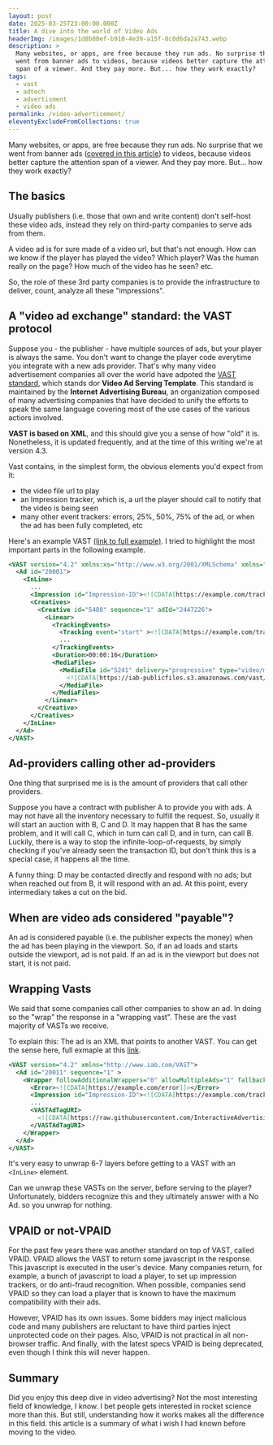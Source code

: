 ```yaml
---
layout: post
date: 2025-03-25T23:00:00.000Z
title: A dive into the world of Video Ads
headerImg: /images/1d8b80ef-b910-4e39-a15f-8c0d6da2a743.webp
description: >
  Many websites, or apps, are free because they run ads. No surprise that we
  went from banner ads to videos, because videos better capture the attention
  span of a viewer. And they pay more. But... how they work exactly?
tags:
  - vast
  - adtech
  - advertisment
  - video ads
permalink: /video-advertisement/
eleventyExcludeFromCollections: true
---
```


Many websites, or apps, are free because they run ads. No surprise that we went from banner ads ([covered in this article](https://michelenasti.com/2019/10/21/how-internet-ads-work "How internet ads work")) to videos, because videos better capture the attention span of a viewer. And they pay more. But... how they work exactly?

## The basics

Usually publishers (i.e. those that own and write content) don't self-host these video ads, instead they rely on third-party companies to serve ads from them.

A video ad is for sure made of a video url, but that's not enough. How can we know if the player has played the video? Which player? Was the human really on the page? How much of the video has he seen? etc.

So, the role of these 3rd party companies is to provide the infrastructure to deliver, count, analyze all these "impressions".

## A "video ad exchange" standard: the VAST protocol

Suppose you - the publisher - have multiple sources of ads, but your player is always the same. You don't want to change the player code everytime you integrate with a new ads provider. That's why many video advertisement companies all over the world have adpoted the [VAST standard](https://iabtechlab.com/standards/vast/), which stands dor **Video Ad Serving Template**. This standard is maintained by the **Internet Advertising Bureau**, an organization composed of many advertising companies that have decided to unify the efforts to speak the same language covering most of the use cases of the various actiors involved.

**VAST is based on XML**, and this should give you a sense of how "old" it is. Nonetheless, it is updated frequently, and at the time of this writing we're at version 4.3.

Vast contains, in the simplest form, the obvious elements you'd expect from it:

* the video file url to play
* an Impression tracker, which is, a url the player should call to notify that the video is being seen
* many other event trackers: errors, 25%, 50%, 75% of the ad, or when the ad has been fully completed, etc

Here's an example VAST [(link to full example)](https://github.com/InteractiveAdvertisingBureau/VAST_Samples/blob/master/VAST%204.2%20Samples/Inline_Simple.xml). I tried to highlight the most important parts in the following example.

```xml
<VAST version="4.2" xmlns:xs="http://www.w3.org/2001/XMLSchema" xmlns="http://www.iab.com/VAST">
  <Ad id="20001">
    <InLine>
      ...
      <Impression id="Impression-ID"><![CDATA[https://example.com/track/impression]]></Impression>
      <Creatives>
        <Creative id="5480" sequence="1" adId="2447226">
          <Linear>
            <TrackingEvents>
              <Tracking event="start" ><![CDATA[https://example.com/tracking/start]]></Tracking>
              ...
            </TrackingEvents>
            <Duration>00:00:16</Duration>
            <MediaFiles>
              <MediaFile id="5241" delivery="progressive" type="video/mp4" bitrate="2000" width="1280" height="720" minBitrate="1500" maxBitrate="2500" scalable="1" maintainAspectRatio="1" codec="H.264">
                <![CDATA[https://iab-publicfiles.s3.amazonaws.com/vast/VAST-4.0-Short-Intro.mp4]]>
              </MediaFile>
            </MediaFiles>
          </Linear>
        </Creative>
      </Creatives>
    </InLine>
  </Ad>
</VAST>
```

## Ad-providers calling other ad-providers

One thing that surprised me is is the amount of providers that call other providers.

Suppose you have a contract with publisher A to provide you with ads. A may not have all the inventory necessary to fulfill the request. So, usually it will start an auction with B, C and D. It may happen that B has the same problem, and it will call C, which in turn can call D, and in turn, can call B. Luckily, there is a way to stop the infinite-loop-of-requests, by simply checking if you've already seen the transaction ID, but don't think this is a special case, it happens all the time.

A funny thing: D may be contacted directly and respond with no ads; but when reached out from B, it will respond with an ad. At this point, every intermediary takes a cut on the bid.

## When are video ads considered "payable"?

An ad is considered payable (i.e. the publisher expects the money) when the ad has been playing in the viewport. So, if an ad loads and starts outside the viewport, ad is not paid. If an ad is in the viewport but does not start, it is not paid.

## Wrapping Vasts

We said that some companies call other companies to show an ad. In doing so the "wrap" the response in a "wrapping vast". These are the vast majority of VASTs we receive.

To explain this: The ad is an XML that points to another VAST. You can get the sense here, full exmaple at this [link](https://github.com/InteractiveAdvertisingBureau/VAST_Samples/blob/master/VAST%204.2%20Samples/Wrapper_Tag-test.xml).

```xml
<VAST version="4.2" xmlns="http://www.iab.com/VAST">
  <Ad id="20011" sequence="1" >
    <Wrapper followAdditionalWrappers="0" allowMultipleAds="1" fallbackOnNoAd="0">
      <Error><![CDATA[https://example.com/error]]></Error>
      <Impression id="Impression-ID"><![CDATA[https://example.com/track/impression]]></Impression>
      ...
      <VASTAdTagURI>
        <![CDATA[https://raw.githubusercontent.com/InteractiveAdvertisingBureau/VAST_Samples/master/VAST%204.2%20Samples/Inline_Companion_Tag-test.xml]]>
      </VASTAdTagURI>
    </Wrapper>
  </Ad>
</VAST>
```

It's very easy to unwrap 6-7 layers before getting to a VAST with an `<InLine>` element.

Can we unwrap these VASTs on the server, before serving to the player? Unfortunately, bidders recognize this and they ultimately answer with a No Ad. so you unwrap for nothing.

## VPAID or not-VPAID

For the past few years there was another standard on top of VAST, called VPAID. VPAID allows the VAST to return some javascript in the response. This javascript is executed in the user's device. Many companies return, for example, a bunch of javascript to load a player, to set up impression trackers, or do anti-fraud recognition. When possible, companies send VPAID so they can load a player that is known to have the maximum compatibility with their ads.

However, VPAID has its own issues. Some bidders may inject malicious code and many publishers are reluctant to have third parties inject unprotected code on their pages. Also, VPAID is not practical in all non-browser traffic. And finally, with the latest specs VPAID is being deprecated, even though I think this will never happen.

## Summary

Did you enjoy this deep dive in video advertising? Not the most interesting field of knowledge, I know. I bet people gets interested in rocket science more than this. But still, understanding how it works makes all the difference in this field. this article is a summary of what i wish I had known before moving to the video.
